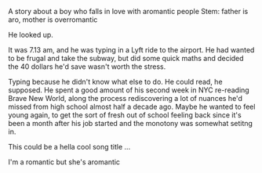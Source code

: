 A story about a boy who falls in love with aromantic people
Stem: father is aro, mother is overromantic



He looked up.

It was 7.13 am, and he was typing in a Lyft ride to the airport. He had wanted to be frugal and take the subway, but did some quick maths and decided the 40 dollars he'd save wasn't worth the stress.

Typing because he didn't know what else to do. He could read, he supposed. He spent a good amount of his second week in NYC re-reading Brave New World, along the process rediscovering a lot of nuances he'd missed from high school almost half a decade ago. Maybe he wanted to feel young again, to get the sort of fresh out of school feeling back since it's been a month after his job started and the monotony was somewhat setitng in.



This could be a hella cool song title ... 

I'm a romantic but she's aromantic